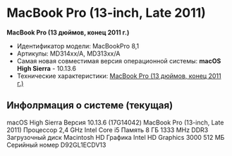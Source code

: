 # MacBook Pro (13-inch, Late 2011)

**MacBook Pro (13 дюймов, конец 2011 г.)**
- Идентификатор модели: MacBookPro 8,1
- Артикулы: MD314xx/A, MD313xx/A
- Самая новая совместимая версия операционной системы: **macOS High Sierra** - 10.13.6
- Технические характеристики: [MacBook Pro (13 дюймов, конец 2011 г.)](https://support.apple.com/ru-ru/111341)


## Инфолрмация о системе (текущая)

macOS High Sierra Версия 10.13.6 (17G14042)
MacBook Pro (13-inch, Late 2011)
Процессор 2,4 GHz Intel Core i5
Память 8 ГБ 1333 MHz DDR3
Загрузочный диск Macintosh HD
Графика Intel HD Graphics 3000 512 МБ
Серийный номер D92GL1ECDV13
